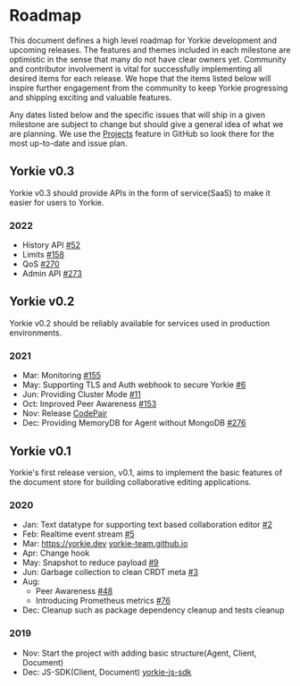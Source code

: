 # Roadmap
This document defines a high level roadmap for Yorkie development and upcoming releases.
The features and themes included in each milestone are optimistic in the sense that many do not have clear owners yet.
Community and contributor involvement is vital for successfully implementing all desired items for each release.
We hope that the items listed below will inspire further engagement from the community to keep Yorkie progressing and shipping exciting and valuable features.

Any dates listed below and the specific issues that will ship in a given milestone are subject to change but should give a general idea of what we are planning.
We use the [Projects](https://github.com/orgs/yorkie-team/projects) feature in GitHub so look there for the most up-to-date and issue plan.

## Yorkie v0.3

Yorkie v0.3 should provide APIs in the form of service(SaaS) to make it easier for users to Yorkie.

### 2022

 - History API [#52](https://github.com/yorkie-team/yorkie/issues/52)
 - Limits [#158](https://github.com/yorkie-team/yorkie/issues/158)
 - QoS [#270](https://github.com/yorkie-team/yorkie/issues/270)
 - Admin API [#273](https://github.com/yorkie-team/yorkie/issues/273)

## Yorkie v0.2

Yorkie v0.2 should be reliably available for services used in production environments.

### 2021

 - Mar: Monitoring [#155](https://github.com/yorkie-team/yorkie/issues/155)
 - May: Supporting TLS and Auth webhook to secure Yorkie [#6](https://github.com/yorkie-team/yorkie/issues/6)
 - Jun: Providing Cluster Mode [#11](https://github.com/yorkie-team/yorkie/issues/11)
 - Oct: Improved Peer Awareness [#153](https://github.com/yorkie-team/yorkie/issues/153)
 - Nov: Release [CodePair](https://codepair.yorkie.dev/)
 - Dec: Providing MemoryDB for Agent without MongoDB [#276](https://github.com/yorkie-team/yorkie/pull/276)

## Yorkie v0.1

Yorkie's first release version, v0.1, aims to implement the basic features of the document store for building collaborative editing applications.

### 2020

 - Jan: Text datatype for supporting text based collaboration editor [#2](https://github.com/yorkie-team/yorkie/issues/2)
 - Feb: Realtime event stream [#5](https://github.com/yorkie-team/yorkie/issues/5)
 - Mar: https://yorkie.dev [yorkie-team.github.io](https://github.com/yorkie-team/yorkie-team.github.io)
 - Apr: Change hook
 - May: Snapshot to reduce payload [#9](https://github.com/yorkie-team/yorkie/issues/9)
 - Jun: Garbage collection to clean CRDT meta [#3](https://github.com/yorkie-team/yorkie/issues/3)
 - Aug:
   - Peer Awareness [#48](https://github.com/yorkie-team/yorkie/issues/48)
   - Introducing Prometheus metrics [#76](https://github.com/yorkie-team/yorkie/issues/76)
 - Dec: Cleanup such as package dependency cleanup and tests cleanup

### 2019
 - Nov: Start the project with adding basic structure(Agent, Client, Document)
 - Dec: JS-SDK(Client, Document) [yorkie-js-sdk](https://github.com/yorkie-team/yorkie-js-sdk)

